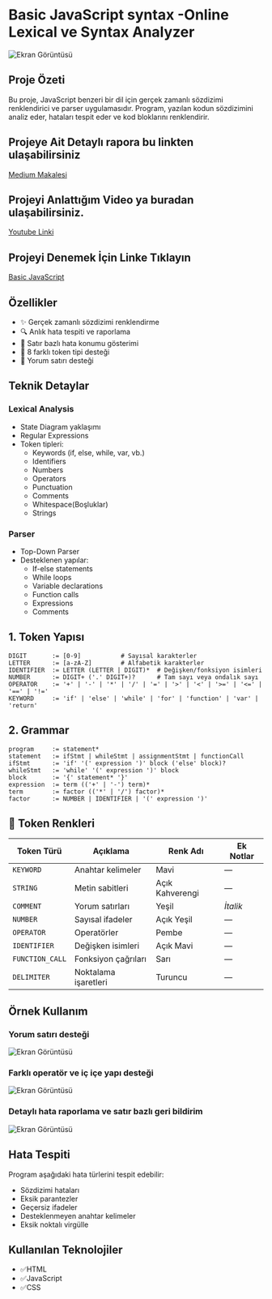# Basic JavaScript syntax -Online Lexical ve Syntax Analyzer

![Ekran Görüntüsü](img/img1.PNG)

## Proje Özeti
Bu proje, JavaScript benzeri bir dil için gerçek zamanlı sözdizimi renklendirici ve parser uygulamasıdır. Program, yazılan kodun sözdizimini analiz eder, hataları tespit eder ve kod bloklarını renklendirir.

## Projeye Ait Detaylı rapora bu linkten ulaşabilirsiniz
[Medium Makalesi](https://medium.com/@bayoglumirac7/basic-javascript-syntax-online-lexical-ve-syntax-analyzer-442ab41f34a0)

## Projeyi Anlattığım Video ya  buradan ulaşabilirsiniz.
[Youtube Linki](https://youtu.be/Ys7DYBn9Vs0)

## Projeyi Denemek İçin Linke Tıklayın
[Basic JavaScript]( https://miracbygl.github.io/BasicJavaScript_Highlighter/)
## Özellikler
- ✨ Gerçek zamanlı sözdizimi renklendirme
- 🔍 Anlık hata tespiti ve raporlama
- 📝 Satır  bazlı hata konumu gösterimi
- 🎨 8 farklı token tipi desteği
- 💬 Yorum satırı desteği

## Teknik Detaylar

### Lexical Analysis
- State Diagram yaklaşımı
- Regular Expressions 
- Token tipleri:
  - Keywords (if, else, while, var, vb.)
  - Identifiers
  - Numbers
  - Operators
  - Punctuation
  - Comments
  - Whitespace(Boşluklar)
  - Strings

### Parser
- Top-Down  Parser
- Desteklenen yapılar:
  - If-else statements
  - While loops
  - Variable declarations
  - Function calls
  - Expressions
  - Comments
## 1. Token Yapısı
```bnf
DIGIT       := [0-9]           # Sayısal karakterler
LETTER      := [a-zA-Z]        # Alfabetik karakterler
IDENTIFIER  := LETTER (LETTER | DIGIT)*  # Değişken/fonksiyon isimleri
NUMBER      := DIGIT+ ('.' DIGIT+)?      # Tam sayı veya ondalık sayı
OPERATOR    := '+' | '-' | '*' | '/' | '=' | '>' | '<' | '>=' | '<=' | '==' | '!='
KEYWORD     := 'if' | 'else' | 'while' | 'for' | 'function' | 'var' | 'return'
```
## 2. Grammar
```bnf
program     := statement*
statement   := ifStmt | whileStmt | assignmentStmt | functionCall
ifStmt      := 'if' '(' expression ')' block ('else' block)?
whileStmt   := 'while' '(' expression ')' block
block       := '{' statement* '}'
expression  := term (('+' | '-') term)*
term        := factor (('*' | '/') factor)*
factor      := NUMBER | IDENTIFIER | '(' expression ')'
```
## 🎨 Token Renkleri

| Token Türü         | Açıklama                   | Renk Adı        | Ek Notlar           |
|--------------------|----------------------------|------------------|----------------------|
| `KEYWORD`          | Anahtar kelimeler          | Mavi             | —                    |
| `STRING`           | Metin sabitleri            | Açık Kahverengi  | —                    |
| `COMMENT`          | Yorum satırları            | Yeşil            | *İtalik*             |
| `NUMBER`           | Sayısal ifadeler           | Açık Yeşil       | —                    |
| `OPERATOR`         | Operatörler                | Pembe            | —                    |
| `IDENTIFIER`       | Değişken isimleri          | Açık Mavi        | —                    |
| `FUNCTION_CALL`    | Fonksiyon çağrıları        | Sarı             | —                    |
| `DELIMITER`        | Noktalama işaretleri       | Turuncu          | —                    |


## Örnek Kullanım

### Yorum satırı desteği

 ![Ekran Görüntüsü](img/img3.PNG)

 ### Farklı operatör ve iç içe yapı desteği

 ![Ekran Görüntüsü](img/img2.PNG)

 ### Detaylı hata raporlama ve satır bazlı geri bildirim
 ![Ekran Görüntüsü](img/img4.PNG)
 
 ## Hata Tespiti
 
Program aşağıdaki hata türlerini tespit edebilir:
- Sözdizimi hataları
- Eksik parantezler
- Geçersiz ifadeler
- Desteklenmeyen anahtar kelimeler
- Eksik noktalı virgülle


## Kullanılan Teknolojiler

- ✅HTML
- ✅JavaScript
- ✅CSS

 

